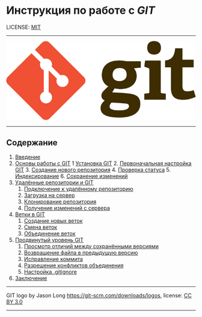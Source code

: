 # Инструкция по работе с *GIT*

LICENSE: [MIT](license.md)

---

![logo](logo.png)

---

## Содержание

1. [Введение](01.md)
2. [Основы работы с GIT](02.md)
 1 [Установка GIT](02_1.md)
    2. [Первоначальная настройка GIT](02_2.md)
    3. [Создание нового репозитория](02_3.md)
    4. [Проверка статуса](02_4.md)
    5. [Индексирование](02_5.md)
    6. [Сохранение изменений](02_6.md)
3. [Удалённые репозитории и GIT](03.md)
    1. [Подключение к удалённому репозиторию](03_1.md)
    2. [Загрузка на сервер](03_2.md)
    3. [Клонирование репозитория](03_3.md)
    4. [Получение изменений с сервера](03_4.md)
4. [Ветки в GIT](04.md)
    1. [Создание новых веток](04_1.md)
    2. [Смена веток](04_2.md)
    3. [Объединение веток](04_3.md)
5. [Продвинутый уровень GIT](05.md)
    1. [Просмотр отличий между сохранёнными версиями](05_1.md)
    2. [Возвращение файла в предыдущую версию](05_2.md)
    3. [Исправление коммита](05_3.md)
    4. [Разрешение конфликтов объединения](05_4.md)
    5. [Настройка .gitignore](05_5.md)
6. [Заключение](06.md)

---

GIT logo by Jason Long <https://git-scm.com/downloads/logos>, license: [CC BY 3.0](https://creativecommons.org/licenses/by/3.0/)

---

